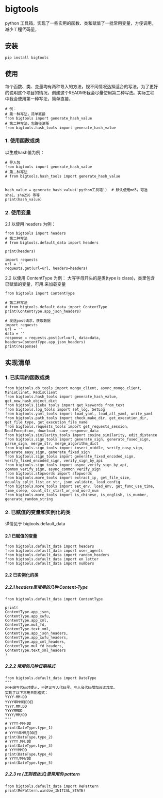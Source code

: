 # bigtools

python 工具箱，实现了一些实用的函数、类和赋值了一批常用变量，方便调用，减少工程代码量。

## 安装

```
pip install bigtools
```
    

## 使用
每个函数、类、变量均有两种导入的方法，视不同情况选择适合的写法。为了更好的说明这个项目的情况，创建这个README我会尽量使用第二种写法。实际工程中我会使用第一种写法，简单直接。

```python3
# 例：
# 第一种写法，简单直接
from bigtools import generate_hash_value
# 第二种写法，包路径清晰
from bigtools.hash_tools import generate_hash_value
```

### 1. 使用函数或类
以生成hash值为例：
```python3
# 导入包
from bigtools import generate_hash_value
# 第二种写法
# from bigtools.hash_tools import generate_hash_value


hash_value = generate_hash_value('python工具箱')  # 默认使用md5，可选sha1、sha256 等等
print(hash_value)
```
### 2. 使用变量
2.1 以使用 headers 为例：
```python3
from bigtools import headers
# 第二种写法
# from bigtools.default_data import headers

print(headers)

import requests
url = ''
requests.get(url=url, headers=headers)
```
2.2 以使用 ContentType 为例：
大写字母开头的是类(type is class)，类里包含已赋值的变量，可用.来加载变量

```python3
from bigtools import ContentType

# 第二种写法
# from bigtools.default_data import ContentType
print(ContentType.app_json_headers)

# 发送post请求，获取数据
import requests
url = ''
data = ''
response = requests.post(url=url, data=data, headers=ContentType.app_json_headers)
print(response)
```
## 实现清单
### 1. 已实现的函数或类
```python3
from bigtools.db_tools import mongo_client, async_mongo_client, MinioClinet, RedisClient
from bigtools.hash_tools import generate_hash_value, get_new_hash_object_dict
from bigtools.jieba_tools import get_keywords_from_text
from bigtools.log_tools import set_log, SetLog
from bigtools.yaml_tools import load_yaml, load_all_yaml, write_yaml
from bigtools.path_tools import check_make_dir, get_execution_dir, get_file_type, get_execution_file_name
from bigtools.requests_tools import get_requests_session, DealException, download, save_response_data
from bigtools.similarity_tools import cosine_similarity, edit_distance
from bigtools.sign_tools import generate_sign, generate_fused_sign, parse_sign, merge_str, merge_algorithm_dict
from bigtools.sign_tools import insert_middle, verify_easy_sign, generate_easy_sign, generate_fixed_sign
from bigtools.sign_tools import generate_fixed_encoded_sign, verify_fixed_encoded_sign, verify_sign_by_api
from bigtools.sign_tools import async_verify_sign_by_api, common_verify_sign, async_common_verify_sign
from bigtools.stopwords import stopwords
from bigtools.more_tools import extract_ip, get_file_size, equally_split_list_or_str, json_validate, load_config
from bigtools.more_tools import set_env, load_env, get_func_use_time, time_sleep, count_str_start_or_end_word_num
from bigtools.more_tools import is_chinese, is_english, is_number, generate_random_string
```
### 2. 已赋值的变量和实例化的类
详情见于 bigtools.default_data

#### 2.1 已赋值的变量
```python3
from bigtools.default_data import headers
from bigtools.default_data import user_agents
from bigtools.default_data import random_headers
from bigtools.default_data import en_letter
from bigtools.default_data import numbers
```

#### 2.2 已实例化的类
##### 2.2.1 headers里常用的几种 Content-Type
```python3
from bigtools.default_data import ContentType

print(
ContentType.app_json,
ContentType.app_xwfu,
ContentType.app_xml,
ContentType.mul_fd,
ContentType.text_xml,
ContentType.app_json_headers,
ContentType.app_xwfu_headers,
ContentType.app_xml_headers,
ContentType.mul_fd_headers,
ContentType.text_xml_headers
)
```
##### 2.2.2 常用的几种日期格式
```python3
from bigtools.default_data import DateType
"""
用于编写代码时提示，不建议写入代码里。写入会代码增加阅读难度。
实现了以下常用日期格式：
YYYY-MM-DD
YYYY年MM月DD日
YYYY.MM.DD
YYYYMMDD
YYYY/MM/DD
"""
# YYYY-MM-DD
print(DateType.type_1)
# YYYY年MM月DD日
print(DateType.type_2)
# YYYY.MM.DD
print(DateType.type_3)
# YYYYMMDD
print(DateType.type_4)
# YYYY/MM/DD
print(DateType.type_5)
```
##### 2.2.3 re (正则表达式)里常用的 pattern
```python3
from bigtools.default_data import RePattern
print(RePattern.window_INITIAL_STATE)
```
